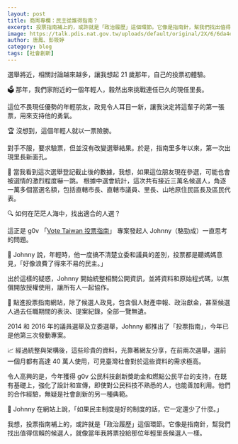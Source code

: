 ```yaml
---
layout: post
title: 商周專欄：民主從誰得指南？
excerpt: 投票指南補上的，或許就是「政治履歷」這個環節。它像是指南針，幫我們找出值得信賴的候選人，就像當年我將票投給那位年輕里長候選人一樣。
image: https://talk.pdis.nat.gov.tw/uploads/default/original/2X/6/6da4e52684f8769ebca1b18ddfe725b918a9dd4c.jpg
author: 唐鳳、彭筱婷
category: blog
tags: [社會創新]
---
```


選舉將近，相關討論越來越多，讓我想起 21 歲那年，自己的投票初體驗。

🗳 那年，我們家附近的一個年輕人，毅然出來挑戰連任已久的現任里長。

這位不畏現任優勢的年輕朋友，政見令人耳目一新，讓我決定將這輩子的第一張票，用來支持他的勇氣。

🏆 沒想到，這個年輕人就以一票險勝。

對手不服，要求驗票，但並沒有改變選舉結果。於是，指南里多年以來，第一次出現里長新面孔。

🏁 當我看到這次選舉登記截止後的數據，我想，如果這位朋友現在參選，可能也會被選情的激烈程度嚇一跳。
根據中選會統計，這次共有接近三萬名候選人，角逐一萬多個當選名額，包括直轄市長、直轄市議員、里長、山地原住民區長及區民代表。

🔍  如何在茫茫人海中，找出適合的人選？

這正是 g0v 「[Vote Taiwan 投票指南](https://councils.g0v.tw/)」  專案發起人 Johnny（駱勁成）一直思考的問題。

🎲 Johnny 說，年輕時，他一度搞不清楚立委和議員的差別，投票都是聽媽媽意見，「好像浪費了得來不易的民主。」

出於這樣的疑惑，Johnny 開始統整相關公開資訊，並將資料和原始程式碼，以無償開放授權使用，讓所有人一起協作。

🔢 點進投票指南網站，除了候選人政見，包含個人財產申報、政治獻金，甚至候選人過去任職期間的表決、提案紀錄，全部一覽無遺。

2014 和 2016 年的議員選舉及立委選舉，Johnny 都推出了「投票指南」，今年已是他第三次發動專案。

📈 經過統整與架構後，這些珍貴的資料，光靠著網友分享，在前兩次選舉，選前一個月都有高達 40 萬人使用，可見臺灣社會對於這些資料的需求極高。

令人高興的是，今年獲得 g0v 公民科技創新獎助金和燃點公民平台的支持，在既有基礎上，強化了設計和宣傳，即使對公民科技不熟悉的人，也能善加利用。他們的合作經驗，無疑是社會創新的另一種典範。

🙋 Johnny 在網站上說，「如果民主制度是好的制度的話，它一定還少了什麼。」

我想，投票指南補上的，或許就是「政治履歷」這個環節。它像是指南針，幫我們找出值得信賴的候選人，就像當年我將票投給那位年輕里長候選人一樣。
